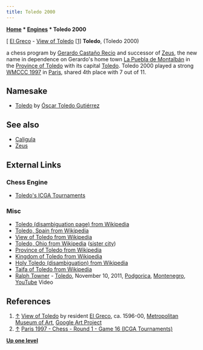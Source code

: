 ```yaml
---
title: Toledo 2000
---
```

**[Home](Home "Home") \* [Engines](Engines "Engines") \* Toledo 2000**



[ [El Greco](index.php?title=Category:El_Greco&action=edit&redlink=1 "Category:El Greco (page does not exist)") - [View of Toledo](https://en.wikipedia.org/wiki/View_of_Toledo) <a id="cite-note-1" href="#cite-ref-1">[1]</a>
**Toledo**, (Toledo 2000)  

a chess program by [Gerardo Castaño Recio](Gerardo_Casta%C3%B1o_Recio "Gerardo Castaño Recio") and successor of [Zeus](Zeus "Zeus"), the new name in dependence on Gerardo's home town [La Puebla de Montalbán](https://en.wikipedia.org/wiki/La_Puebla_de_Montalb%C3%A1n) in the [Province of Toledo](https://en.wikipedia.org/wiki/Province_of_Toledo) with its capital [Toledo](https://en.wikipedia.org/wiki/Toledo,_Spain). 
Toledo 2000 played a strong [WMCCC 1997](WMCCC_1997 "WMCCC 1997") in [Paris](https://en.wikipedia.org/wiki/Paris), shared 4th place with 7 out of 11. 



## Namesake


* [Toledo](Toledo "Toledo") by [Óscar Toledo Gutiérrez](%C3%93scar_Toledo_Guti%C3%A9rrez "Óscar Toledo Gutiérrez")


## See also


* [Caligula](Caligula "Caligula")
* [Zeus](Zeus "Zeus")


## External Links


### Chess Engine


* [Toledo's ICGA Tournaments](https://www.game-ai-forum.org/icga-tournaments/program.php?id=29)


### Misc


* [Toledo (disambiguation page) from Wikipedia](https://en.wikipedia.org/wiki/Toledo)
* [Toledo, Spain from Wikipedia](https://en.wikipedia.org/wiki/Toledo,_Spain)
* [View of Toledo from Wikipedia](https://en.wikipedia.org/wiki/View_of_Toledo)
* [Toledo, Ohio from Wikipedia](https://en.wikipedia.org/wiki/Toledo,_Ohio) ([sister city](https://en.wikipedia.org/wiki/Twin_towns_and_sister_cities))
* [Province of Toledo from Wikipedia](https://en.wikipedia.org/wiki/Province_of_Toledo)
* [Kingdom of Toledo from Wikipedia](https://en.wikipedia.org/wiki/Kingdom_of_Toledo)
* [Holy Toledo (disambiguation) from Wikipedia](https://en.wikipedia.org/wiki/Holy_Toledo_%28disambiguation%29)
* [Taifa of Toledo from Wikipedia](https://en.wikipedia.org/wiki/Taifa_of_Toledo)
* [Ralph Towner](Category:Ralph_Towner "Category:Ralph Towner") - [Toledo](https://en.wikipedia.org/wiki/A_Closer_View), November 10, 2011, [Podgorica](https://en.wikipedia.org/wiki/Podgorica), [Montenegro](https://en.wikipedia.org/wiki/Montenegro), [YouTube](https://en.wikipedia.org/wiki/YouTube) Video


 
## References


1. <a id="cite-ref-1" href="#cite-note-1">↑</a> [View of Toledo](https://en.wikipedia.org/wiki/View_of_Toledo) by resident [El Greco](index.php?title=Category:El_Greco&action=edit&redlink=1 "Category:El Greco (page does not exist)"), ca. 1596-00, [Metropolitan Museum of Art](https://en.wikipedia.org/wiki/Metropolitan_Museum_of_Art), [Google Art Project](https://en.wikipedia.org/wiki/Google_Arts_%26_Culture)
2. <a id="cite-ref-2" href="#cite-note-2">↑</a> [Paris 1997 - Chess - Round 1 - Game 16 (ICGA Tournaments)](https://www.game-ai-forum.org/icga-tournaments/round.php?tournament=5&round=1&id=16)

**[Up one level](Engines "Engines")**







 
